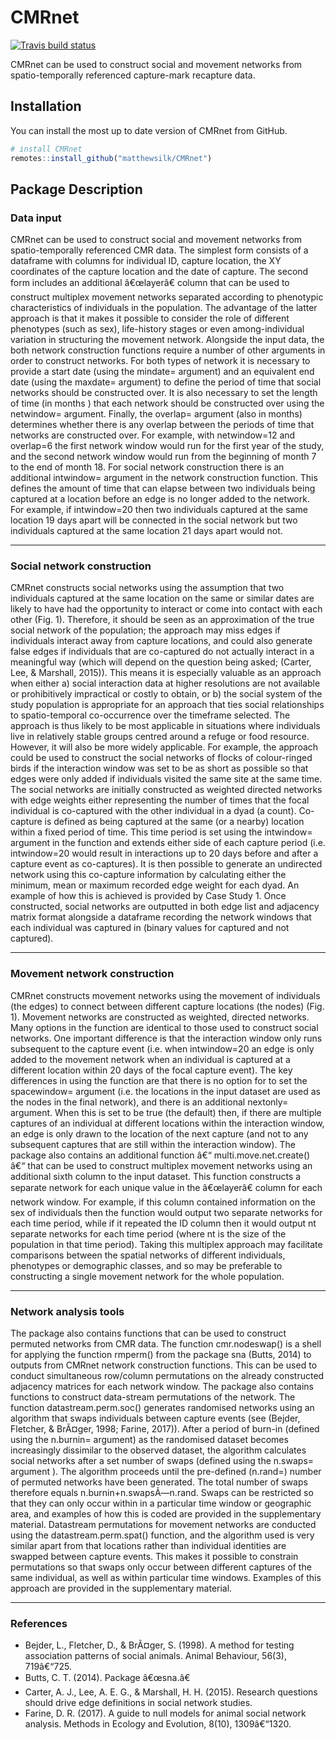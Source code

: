 
<!-- README.md is generated from README.Rmd. Please edit that file -->
CMRnet
======

<!-- badges: start -->
[![Travis build status](https://travis-ci.org/matthewsilk/CMRnet.svg?branch=master)](https://travis-ci.org/matthewsilk/CMRnet) <!-- badges: end -->

CMRnet can be used to construct social and movement networks from spatio-temporally referenced capture-mark recapture data.

Installation
------------

You can install the most up to date version of CMRnet from GitHub.

``` r
# install CMRnet
remotes::install_github("matthewsilk/CMRnet")
```

Package Description
-------------------

### Data input

CMRnet can be used to construct social and movement networks from spatio-temporally referenced CMR data. The simplest form consists of a dataframe with columns for individual ID, capture location, the XY coordinates of the capture location and the date of capture. The second form includes an additional â€œlayerâ€ column that can be used to construct multiplex movement networks separated according to phenotypic characteristics of individuals in the population. The advantage of the latter approach is that it makes it possible to consider the role of different phenotypes (such as sex), life-history stages or even among-individual variation in structuring the movement network. Alongside the input data, the both network construction functions require a number of other arguments in order to construct networks. For both types of network it is necessary to provide a start date (using the mindate= argument) and an equivalent end date (using the maxdate= argument) to define the period of time that social networks should be constructed over. It is also necessary to set the length of time (in months ) that each network should be constructed over using the netwindow= argument. Finally, the overlap= argument (also in months) determines whether there is any overlap between the periods of time that networks are constructed over. For example, with netwindow=12 and overlap=6 the first network window would run for the first year of the study, and the second network window would run from the beginning of month 7 to the end of month 18. For social network construction there is an additional intwindow= argument in the network construction function. This defines the amount of time that can elapse between two individuals being captured at a location before an edge is no longer added to the network. For example, if intwindow=20 then two individuals captured at the same location 19 days apart will be connected in the social network but two individuals captured at the same location 21 days apart would not.

------------------------------------------------------------------------

### Social network construction

CMRnet constructs social networks using the assumption that two individuals captured at the same location on the same or similar dates are likely to have had the opportunity to interact or come into contact with each other (Fig. 1). Therefore, it should be seen as an approximation of the true social network of the population; the approach may miss edges if individuals interact away from capture locations, and could also generate false edges if individuals that are co-captured do not actually interact in a meaningful way (which will depend on the question being asked; (Carter, Lee, & Marshall, 2015)). This means it is especially valuable as an approach when either a) social interaction data at higher resolutions are not available or prohibitively impractical or costly to obtain, or b) the social system of the study population is appropriate for an approach that ties social relationships to spatio-temporal co-occurrence over the timeframe selected. The approach is thus likely to be most applicable in situations where individuals live in relatively stable groups centred around a refuge or food resource. However, it will also be more widely applicable. For example, the approach could be used to construct the social networks of flocks of colour-ringed birds if the interaction window was set to be as short as possible so that edges were only added if individuals visited the same site at the same time. The social networks are initially constructed as weighted directed networks with edge weights either representing the number of times that the focal individual is co-captured with the other individual in a dyad (a count). Co-capture is defined as being captured at the same (or a nearby) location within a fixed period of time. This time period is set using the intwindow= argument in the function and extends either side of each capture period (i.e. intwindow=20 would result in interactions up to 20 days before and after a capture event as co-captures). It is then possible to generate an undirected network using this co-capture information by calculating either the minimum, mean or maximum recorded edge weight for each dyad. An example of how this is achieved is provided by Case Study 1. Once constructed, social networks are outputted in both edge list and adjacency matrix format alongside a dataframe recording the network windows that each individual was captured in (binary values for captured and not captured).

------------------------------------------------------------------------

### Movement network construction

CMRnet constructs movement networks using the movement of individuals (the edges) to connect between different capture locations (the nodes) (Fig. 1). Movement networks are constructed as weighted, directed networks. Many options in the function are identical to those used to construct social networks. One important difference is that the interaction window only runs subsequent to the capture event (i.e. when intwindow=20 an edge is only added to the movement network when an individual is captured at a different location within 20 days of the focal capture event). The key differences in using the function are that there is no option for to set the spacewindow= argument (i.e. the locations in the input dataset are used as the nodes in the final network), and there is an additional nextonly= argument. When this is set to be true (the default) then, if there are multiple captures of an individual at different locations within the interaction window, an edge is only drawn to the location of the next capture (and not to any subsequent captures that are still within the interaction window). The package also contains an additional function â€“ multi.move.net.create() â€“ that can be used to construct multiplex movement networks using an additional sixth column to the input dataset. This function constructs a separate network for each unique value in the â€œlayerâ€ column for each network window. For example, if this column contained information on the sex of individuals then the function would output two separate networks for each time period, while if it repeated the ID column then it would output nt separate networks for each time period (where nt is the size of the population in that time period). Taking this multiplex approach may facilitate comparisons between the spatial networks of different individuals, phenotypes or demographic classes, and so may be preferable to constructing a single movement network for the whole population.

------------------------------------------------------------------------

### Network analysis tools

The package also contains functions that can be used to construct permuted networks from CMR data. The function cmr.nodeswap() is a shell for applying the function rmperm() from the package sna (Butts, 2014) to outputs from CMRnet network construction functions. This can be used to conduct simultaneous row/column permutations on the already constructed adjacency matrices for each network window. The package also contains functions to construct data-stream permutations of the network. The function datastream.perm.soc() generates randomised networks using an algorithm that swaps individuals between capture events (see (Bejder, Fletcher, & BrÃ¤ger, 1998; Farine, 2017)). After a period of burn-in (defined using the n.burnin= argument) as the randomised dataset becomes increasingly dissimilar to the observed dataset, the algorithm calculates social networks after a set number of swaps (defined using the n.swaps= argument ). The algorithm proceeds until the pre-defined (n.rand=) number of permuted networks have been generated. The total number of swaps therefore equals n.burnin+n.swapsÃ—n.rand. Swaps can be restricted so that they can only occur within in a particular time window or geographic area, and examples of how this is coded are provided in the supplementary material. Datastream permutations for movement networks are conducted using the datastream.perm.spat() function, and the algorithm used is very similar apart from that locations rather than individual identities are swapped between capture events. This makes it possible to constrain permutations so that swaps only occur between different captures of the same individual, as well as within particular time windows. Examples of this approach are provided in the supplementary material.

------------------------------------------------------------------------

### References

-   Bejder, L., Fletcher, D., & BrÃ¤ger, S. (1998). A method for testing association patterns of social animals. Animal Behaviour, 56(3), 719â€“725.
-   Butts, C. T. (2014). Package â€œsna.â€
-   Carter, A. J., Lee, A. E. G., & Marshall, H. H. (2015). Research questions should drive edge definitions in social network studies.
-   Farine, D. R. (2017). A guide to null models for animal social network analysis. Methods in Ecology and Evolution, 8(10), 1309â€“1320.

